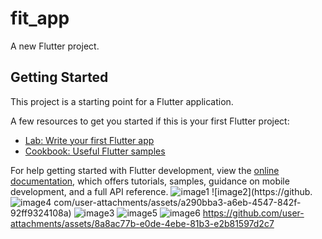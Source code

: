 # fit_app

A new Flutter project.

## Getting Started

This project is a starting point for a Flutter application.

A few resources to get you started if this is your first Flutter project:

- [Lab: Write your first Flutter app](https://docs.flutter.dev/get-started/codelab)
- [Cookbook: Useful Flutter samples](https://docs.flutter.dev/cookbook)

For help getting started with Flutter development, view the
[online documentation](https://docs.flutter.dev/), which offers tutorials,
samples, guidance on mobile development, and a full API reference.
![image1](https://github.com/user-attachments/assets/cc6be638-dbfa-468e-93e4-2fe1320677fd)
![image2](https://github.![image4](https://github.com/user-attachments/assets/393af695-b909-49cb-ac2f-413eea5fece9)
com/user-attachments/assets/a290bba3-a6eb-4547-842f-92ff9324108a)
![image3](https://github.com/user-attachments/assets/29191683-5f91-4952-b00e-4c014a62db1d)
![image5](https://github.com/user-attachments/assets/69b8d353-61bb-4f0a-96b3-91640c4b5ccd)
![image6](https://github.com/user-attachments/assets/c91d8e4c-06f7-4d42-87d2-83573c7cfe0e)
https://github.com/user-attachments/assets/8a8ac77b-e0de-4ebe-81b3-e2b81597d2c7



